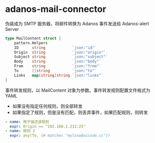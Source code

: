# adanos-mail-connector

伪装成为 SMTP 服务器，将邮件转换为 Adanos 事件发送给 Adanos-alert Server


```go
type MailContent struct {
	pattern.Helpers
	ID      string            `json:"id"`
	Origin  string            `json:"origin"`
	Subject string            `json:"subject"`
	Body    string            `json:"body"`
	From    string            `json:"from"`
	To      []string          `json:"to"`
	Links   map[string]string `json:"links"`
}
```

事件转发规则，以 MailContent 对象为参数。事件转发规则配置文件格式为 YAML

- 如果没有指定任何规则，则全部转发
- 如果指定了规则，但是没有匹配，则丢弃事件，如果匹配规则，则转发

```yaml
- name: 用于描述该规则
  expr: Origin == "192.168.1.212:25"
- name: 规则 2
  expr: any(To, {# matches "mylxsw@aicode.cc"})
```